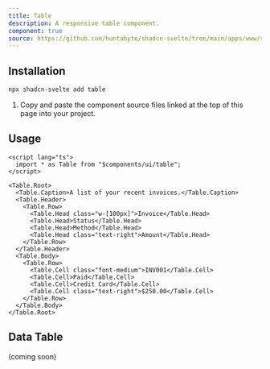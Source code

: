 ```yaml
---
title: Table
description: A responsive table component.
component: true
source: https://github.com/huntabyte/shadcn-svelte/tree/main/apps/www/src/lib/registry/default/ui/table
---
```


<script>
  import { ComponentPreview, ManualInstall } from '$lib/components/docs';
</script>

<ComponentPreview name="table-demo">

<div />

</ComponentPreview>

## Installation

```bash
npx shadcn-svelte add table
```

<ManualInstall>

1. Copy and paste the component source files linked at the top of this page into your project.

</ManualInstall>

## Usage

```svelte
<script lang="ts">
  import * as Table from "$components/ui/table";
</script>
```

```svelte
<Table.Root>
  <Table.Caption>A list of your recent invoices.</Table.Caption>
  <Table.Header>
    <Table.Row>
      <Table.Head class="w-[100px]">Invoice</Table.Head>
      <Table.Head>Status</Table.Head>
      <Table.Head>Method</Table.Head>
      <Table.Head class="text-right">Amount</Table.Head>
    </Table.Row>
  </Table.Header>
  <Table.Body>
    <Table.Row>
      <Table.Cell class="font-medium">INV001</Table.Cell>
      <Table.Cell>Paid</Table.Cell>
      <Table.Cell>Credit Card</Table.Cell>
      <Table.Cell class="text-right">$250.00</Table.Cell>
    </Table.Row>
  </Table.Body>
</Table.Root>
```

## Data Table

(coming soon)
